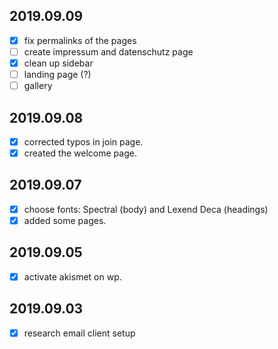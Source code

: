## 2019.09.09

- [x] fix permalinks of the pages
- [ ] create impressum and datenschutz page
- [x] clean up sidebar
- [ ] landing page (?)
- [ ] gallery

## 2019.09.08

- [x] corrected typos in join page.
- [x] created the welcome page.

## 2019.09.07

- [x] choose fonts: Spectral (body) and Lexend Deca (headings)
- [x] added some pages.

## 2019.09.05

- [x] activate akismet on wp.

## 2019.09.03

- [x] research email client setup
